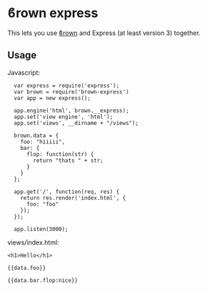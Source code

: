 # ϐrown express 

This lets you use [ϐrown](https://npmjs.org/packages/brown) and Express (at least version 3) together.

## Usage

Javascript:

      var express = require('express');
      var brown = require('brown-express')
      var app = new express();

      app.engine('html', brown.__express);
      app.set('view engine', 'html');
      app.set('views', __dirname + "/views");

      brown.data = {
        foo: "hiiiii",
        bar: {
          flop: function(str) {
            return "thats " + str;
          }
        }
      };

      app.get('/', function(req, res) {
        return res.render('index.html', {
          foo: "foo"
        });
      });

      app.listen(3000);

views/index.html:

    <h1>Hello</h1>

    {{data.foo}}

    {{data.bar.flop:nice}}

